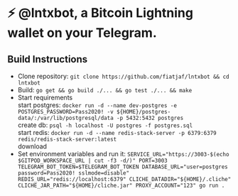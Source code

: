 # ⚡️ @lntxbot, a Bitcoin Lightning wallet on your Telegram.

## Build Instructions

* Clone repository: `git clone https://github.com/fiatjaf/lntxbot && cd lntxbot`  
* Build: `go get && go build ./... && go test ./... && make`  
* Start requirements  
start postgres: `docker run -d --name dev-postgres -e POSTGRES_PASSWORD=Pass2020! -v ${HOME}/postgres-data/:/var/lib/postgresql/data -p 5432:5432 postgres`  
create db: `psql -h localhost -U postgres -f postgres.sql`  
start redis: `docker run -d --name redis-stack-server -p 6379:6379 redis/redis-stack-server:latest`  
download 
* Set environment variables and run it: 
`SERVICE_URL="https://3003-$(echo $GITPOD_WORKSPACE_URL | cut -f3 -d/)" PORT=3003 TELEGRAM_BOT_TOKEN=$TELEGRAM_BOT_TOKEN DATABASE_URL="user=postgres password=Pass2020! sslmode=disable" REDIS_URL="redis://localhost:6379" CLICHE_DATADIR="${HOME}/.cliche" CLICHE_JAR_PATH="${HOME}/cliche.jar" PROXY_ACCOUNT="123" go run .`